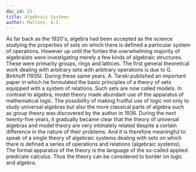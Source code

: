 ```yaml
---
doc_id: 25
title: Algebraic Systems
author: Maltsev, A.I.
---
```


As far back as the 1920's, algebra had been accepted as the science
studying the properties of sets on which there is defined a particular
system of operations.  However up until the forties the overwhelming
majority of algebraists were investigating merely a few kinds of algebraic
structures.  These were primarily groups, rings and lattices.  The first
general theoretical work dealing with arbitrary sets with arbitrary
operations is due to G. Birkhoff (1935).  During these same years, A.
Tarski published an important paper in which he formulated the basic
principles of a theory of sets equipped with a system of relations.  Such
sets are now called models.  In contrast to algebra, model theory made
abundant use of the apparatus of mathematical logic.  The possibility of
making fruitful use of logic not only to study universal algebras but
also the more classical parts of algebra such as group theory was
discovered by the author in 1936.
  During the next twenty-five years, it gradually became clear that the
theory of universal algebras and model theory are very intimately
related despite a certain difference in the nature of their problems.  And
it is therefore meaningful to speak of a single theory of algebraic systems
dealing with sets on which there is defined a series of operations and
relations (algebraic systems). The formal apparatus of the theory is the
language of the so-called applied predicate calculus.  Thus the theory can
be considered to border on logic and algebra.